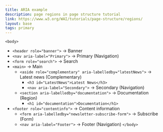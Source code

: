 ```yaml
---
title: ARIA example
description: page regions in page structure tutorial
link: https://www.w3.org/WAI/tutorials/page-structure/regions/
layout: base
tags: primary
---
```

`<body>`
- `<header role="banner">` -> Banner
- `<nav aria-label="Primary">` -> Primary (Navigation)
- `<form role="search">`  -> Search
- `<main>` -> Main
  - `<aside role="complementary" aria-labelledby="latestNews">` -> Latest news (Complementary)
    - `<h3 id="LatestNews">Latest News</h3>`
    - `<nav aria-label="Secondary">` -> Secondary (Navigation)
  - `<section aria-labelledby="documentation">` -> Documentation (Region)
    - `<h1 id="documentation">Documentation</h1>`
- `<footer role="contentinfo">` -> Content information
  - `<form aria-labelledby="newsletter-subscribe-form">` -> Subscribe (Form)
  - `<nav aria-label="Footer">` -> Footer (Navigation)
`</body>`
